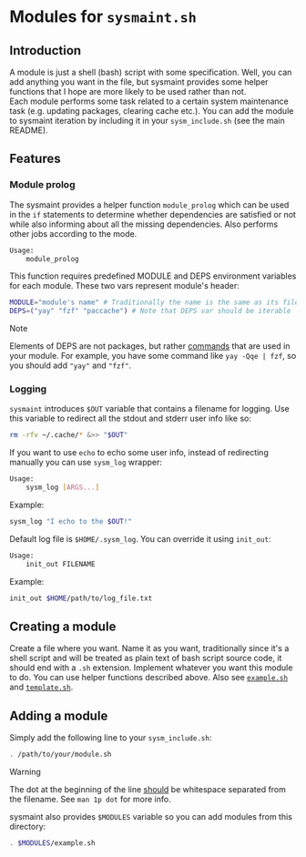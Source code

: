 # Modules for `sysmaint.sh`

## Introduction

A module is just a shell (bash) script with some specification. Well, you can add
anything you want in the file, but sysmaint provides some helper functions that I
hope are more likely to be used rather than not.\
Each module performs some task related to a certain system maintenance task (e.g.
updating packages, clearing cache etc.). You can add the module to sysmaint iteration
by including it in your `sysm_include.sh` (see the main README).

## Features

### Module prolog

The sysmaint provides a helper function `module_prolog` which can be used in the `if`
statements to determine whether dependencies are satisfied or not while also
informing about all the missing dependencies. Also performs other jobs according to the mode.

```bash
Usage:
    module_prolog
```

This function requires predefined MODULE and DEPS environment variables for each module.
These two vars represent module's header:

```bash
MODULE="module's name" # Traditionally the name is the same as its filename without extension
DEPS=("yay" "fzf" "paccache") # Note that DEPS var should be iterable
```

> [!NOTE]
> Elements of DEPS are not packages, but rather <ins>commands</ins> that are used in your
> module. For example, you have some command like `yay -Qqe | fzf`, so you should add
> `"yay"` and `"fzf"`.

### Logging

`sysmaint` introduces `$OUT` variable that contains a filename for logging. Use this variable
to redirect all the stdout and stderr user info like so:

```bash
rm -rfv ~/.cache/* &>> "$OUT"
```

If you want to use `echo` to echo some user info, instead of redirecting manually you can use
`sysm_log` wrapper:

```bash
Usage:
    sysm_log [ARGS...]
```

Example:

```bash
sysm_log "I echo to the $OUT!"
```

Default log file is `$HOME/.sysm_log`. You can override it using `init_out`:

```bash
Usage:
    init_out FILENAME
```

Example:

```bash
init_out $HOME/path/to/log_file.txt
```

## Creating a module

Create a file where you want. Name it as you want, traditionally since it's a shell script and
will be treated as plain text of bash script source code, it should end with a `.sh` extension.
Implement whatever you want this module to do. You can use helper functions described above.
Also see [`example.sh`](./example.sh) and [`template.sh`](./template.sh).

## Adding a module

Simply add the following line to your `sysm_include.sh`:

```bash
. /path/to/your/module.sh
```

> [!WARNING]
> The dot at the beginning of the line <ins>should</ins> be whitespace separated from the filename.
> See `man 1p dot` for more info.

sysmaint also provides `$MODULES` variable so you can add modules from this directory:

```bash
. $MODULES/example.sh
```
